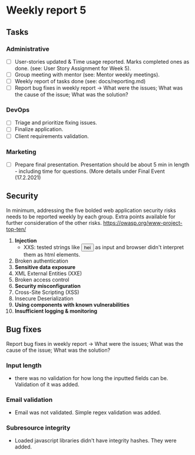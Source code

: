 # Weekly report 5

## Tasks

### Administrative

- [ ] User-stories updated & Time usage reported. Marks completed ones as done. (see: User Story Assignment for Week 5).
- [ ] Group meeting with mentor (see: Mentor weekly meetings).
- [ ] Weekly report of tasks done (see: docs/reporting.md)
- [ ] Report bug fixes in weekly report → What were the issues; What was the cause of the issue; What was the solution?

### DevOps

- [ ] Triage and prioritize fixing issues.
- [ ] Finalize application.
- [ ] Client requirements validation.

### Marketing

- [ ] Prepare final presentation. Presentation should be about 5 min in length - including time for questions. (More details under Final Event (17.2.2021)


## Security

In minimum, addressing the five bolded web application security risks needs to be reported
weekly by each group. Extra points available for further consideration of the other risks.
https://owasp.org/www-project-top-ten/

1. **Injection**
    - XXS: tested strings like <button>hei</button> as input and browser didn't interpret them as html elements.
2. Broken authentication
3. **Sensitive data exposure**
4. XML External Entities (XXE)
5. Broken access control
6. **Security misconfiguration**
7. Cross-Site Scripting (XSS)
8. Insecure Deserialization
9. **Using components with known vulnerabilities**
10. **Insufficient logging & monitoring**

## Bug fixes 

Report bug fixes in weekly report → What were the issues; What was the cause of the issue; What was the solution?

### Input length
  - there was no validation for how long the inputted fields can be. Validation of it was added.

### Email validation
  - Email was not validated. Simple regex validation was added.

### Subresource integrity
  - Loaded javascript libraries didn't have integrity hashes. They were added. 


